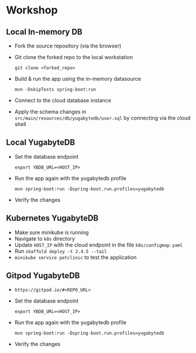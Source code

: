 # Workshop

## Local In-memory DB
- Fork the source repository (via the browser)
- Git clone the forked repo to the local workstation

  `git clone <forked_repo>`
- Build & run the app using the in-memory datasource

  `mvn -DskipTests spring-boot:run`
- Connect to the cloud database instance
- Apply the schema changes in `src/main/resources/db/yugabytedb/user.sql` by connecting via the cloud shell

## Local YugabyteDB
- Set the database endpoint

  `export YBDB_URL=<HOST_IP>`
- Run the app again with the yugabytedb profile

  `mvn spring-boot:run -Dspring-boot.run.profiles=yugabytedb`
- Verify the changes

## Kubernetes YugabyteDB
- Make sure minikube is running
- Navigate to `k8s` directory
- Update `HOST_IP` with the cloud endpoint in the file `k8s/configmap.yaml`
- Run `skaffold deploy -t 2.4.5 --tail`
- `minikube service petclinic` to test the application

## Gitpod YugabyteDB
- `https://gitpod.io/#<REPO_URL>`
- Set the database endpoint

  `export YBDB_URL=<HOST_IP>`
- Run the app again with the yugabytedb profile

  `mvn spring-boot:run -Dspring-boot.run.profiles=yugabytedb`
- Verify the changes
